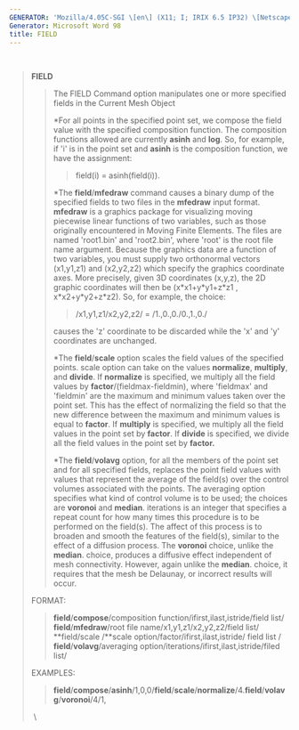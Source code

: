 ```yaml
---
GENERATOR: 'Mozilla/4.05C-SGI \[en\] (X11; I; IRIX 6.5 IP32) \[Netscape\]'
Generator: Microsoft Word 98
title: FIELD
---
```


 

> **FIELD**
>
> > The FIELD Command option manipulates one or more specified fields in
> > the Current Mesh Object
> >
> > \*For all points in the specified point set, we compose the field
> > value with the specified composition function. The composition
> > functions allowed are currently **asinh** and **log**. So, for
> > example, if 'i' is in the point set and **asinh** is the composition
> > function, we have the assignment:
> >
> > > field(i) = asinh(field(i)).
> >
> > \*The **field**/**mfedraw** command causes a binary dump of the
> > specified fields to two files in the **mfedraw** input format.
> > **mfedraw** is a graphics package for visualizing moving piecewise
> > linear functions of two variables, such as those originally
> > encountered in Moving Finite Elements. The files are named
> > 'root1.bin' and 'root2.bin', where 'root' is the root file name
> > argument. Because the graphics data are a function of two variables,
> > you must supply two orthonormal vectors (x1,y1,z1) and (x2,y2,z2)
> > which specify the graphics coordinate axes. More precisely, given 3D
> > coordinates (x,y,z), the 2D graphic coordinates will then be
> > (x\*x1+y\*y1+z\*z1 , x\*x2+y\*y2+z\*z2). So, for example, the
> > choice:
> >
> > > /x1,y1,z1/x2,y2,z2/ = /1.,0.,0./0.,1.,0./
> >
> > causes the 'z' coordinate to be discarded while the 'x' and 'y'
> > coordinates are unchanged.
> >
> > \*The **field**/**scale** option scales the field values of the
> > specified points. scale option can take on the values **normalize**,
> > **multiply**, and **divide**. If **normalize** is specified, we
> > multiply all the field values by **factor**/(fieldmax-fieldmin),
> > where 'fieldmax' and 'fieldmin' are the maximum and minimum values
> > taken over the point set. This has the effect of normalizing the
> > field so that the new difference between the maximum and minimum
> > values is equal to **factor**. If **multiply** is specified, we
> > multiply all the field values in the point set by **factor**. If
> > **divide** is specified, we divide all the field values in the point
> > set by **factor.**
> >
> > \*The **field**/**volavg** option, for all the members of the point
> > set and for all specified fields, replaces the point field values
> > with values that represent the average of the field(s) over the
> > control volumes associated with the points. The averaging option
> > specifies what kind of control volume is to be used; the choices are
> > **voronoi** and **median**. iterations is an integer that specifies
> > a repeat count for how many times this procedure is to be performed
> > on the field(s). The affect of this process is to broaden and smooth
> > the features of the field(s), similar to the effect of a diffusion
> > process. The **voronoi** choice, unlike the **median**. choice,
> > produces a diffusive effect independent of mesh connectivity.
> > However, again unlike the **median**. choice, it requires that the
> > mesh be Delaunay, or incorrect results will occur.
>
> FORMAT:
>
> > **field**/**compose**/composition
> > function/ifirst,ilast,istride/field list/\
> > **field**/**mfedraw**/root file name/x1,y1,z1/x2,y2,z2/field list/\
> > **field/scale /**scale option/factor/ifirst,ilast,istride/ field
> > list /\
> > **field**/**volavg**/averaging
> > option/iterations/ifirst,ilast,istride/filed list/
>
> EXAMPLES:
>
> > **field**/**compose**/**asinh**/1,0,0/**field**/**scale**/**normalize**/4.**field**/**volavg**/**voronoi**/4/1,
>
>  \
>
